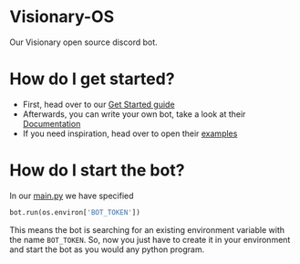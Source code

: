 # Visionary-OS
Our Visionary open source discord bot. 

# How do I get started?
- First, head over to our [Get Started guide](https://github.com/artificialis-ai/start-here-guidelines#get-started)
- Afterwards, you can write your own bot, take a look at their [Documentation](https://discordpy.readthedocs.io/en/stable/)
- If you need inspiration, head over to open their [examples](https://github.com/Rapptz/discord.py/tree/master/examples)

# How do I start the bot?
In our [main.py](main.py) we have specified 
```py
bot.run(os.environ['BOT_TOKEN'])
```
This means the bot is searching for an existing environment variable with the name `BOT_TOKEN`. So, now you just have to create it in your environment and start the bot as you would any python program.
